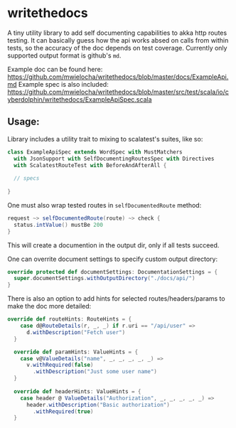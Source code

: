 # writethedocs

A tiny utility library to add self documenting capabilities to akka http routes testing.
It can basically guess how the api works absed on calls from within tests, so the accuracy of the doc depends on test coverage.
Currently only supported output format is github's `md`.

Example doc can be found here: https://github.com/mwielocha/writethedocs/blob/master/docs/ExampleApi.md
Example spec is also included: https://github.com/mwielocha/writethedocs/blob/master/src/test/scala/io/cyberdolphin/writethedocs/ExampleApiSpec.scala

## Usage:

Library includes a utility trait to mixing to scalatest's suites, like so:

```scala
class ExampleApiSpec extends WordSpec with MustMatchers
  with JsonSupport with SelfDocumentingRoutesSpec with Directives
  with ScalatestRouteTest with BeforeAndAfterAll {
  
  // specs
  
}
```

One must also wrap tested routes in `selfDocumentedRoute` method:

```scala
request ~> selfDocumentedRoute(route) ~> check {
  status.intValue() mustBe 200
}
```

This will create a documention in the output dir, only if all tests succeed.

One can overrite document settings to specify custom output directory:

```scala 
override protected def documentSettings: DocumentationSettings = {
  super.documentSettings.withOutputDirectory("./docs/api/")
}
  ```
  
There is also an option to add hints for selected routes/headers/params to make the doc more detailed:

```scala
override def routeHints: RouteHints = {
    case d@RouteDetails(r, _, _) if r.uri == "/api/user" =>
      d.withDescription("Fetch user")
  }

  override def paramHints: ValueHints = {
    case v@ValueDetails("name", _, _, _, _, _) =>
      v.withRequired(false)
        .withDescription("Just some user name")
  }
  
  override def headerHints: ValueHints = {
    case header @ ValueDetails("Authorization", _, _, _, _, _) =>
      header.withDescription("Basic authorization")
        .withRequired(true)
  }
```
